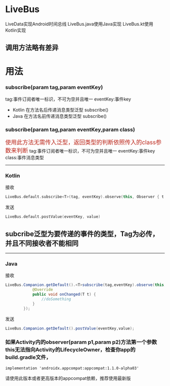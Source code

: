 # LiveBus

LiveData实现Android时间总线
LiveBus.java使用Java实现
LiveBus.kt使用Kotlin实现

## 调用方法略有差异

# 用法

### subscribe(param tag,param eventKey)

tag:事件订阅者唯一标识，不可为空并且唯一
eventKey:事件key

- Kotlin 在方法名后传递消息类型泛型 subscribe<T>()
- Java 在方法名前传递消息类型泛型 <T>subscribe()

### subscribe(param tag,param eventKey,param class)

<font color="#bc261a" size = "4">使用此方法无需传入泛型，返回类型的判断依照传入的class参数来判断</font>
tag:事件订阅者唯一标识，不可为空并且唯一
eventKey:事件key
class:事件消息类型

------

### Kotlin

接收

```kotlin
LiveBus.default.subscribe<T>(tag, eventKey).observe(this, Observer { t -> doSomething).show()
```

发送

```kotlin
LiveBus.default.postValue(eventKey, value)
```

## subcribe泛型为要传递的事件的类型，Tag为必传，并且不同接收者不能相同

------

### Java

接收

```java
LiveBus.Companion.getDefault().<T>subscribe(tag,eventKey).observe(this, new Observer<T>() {
            @Override
            public void onChanged(T t) {
                //doSomething
            }
        });
```

发送

```java
LiveBus.Companion.getDefault().postValue(eventKey,value);
```

### 如果Activity内的observer(param p1,param p2)方法第一个参数this无法指向Activity的LifecycleOwner，检查你app的build.gradle文件，

```
implementation 'androidx.appcompat:appcompat:1.1.0-alpha03' 
```

   请使用此版本或者更高版本的appcompat依赖，推荐使用最新版
